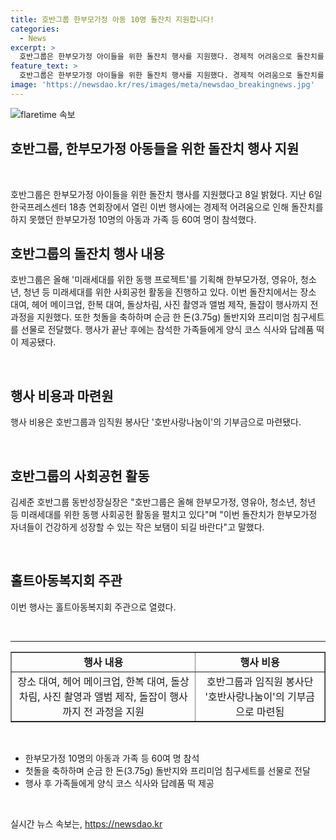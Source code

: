 ```yaml
---
title: 호반그룹 한부모가정 아동 10명 돌잔치 지원합니다!
categories:
  - News
excerpt: >
  호반그룹은 한부모가정 아이들을 위한 돌잔치 행사를 지원했다. 경제적 어려움으로 돌잔치를 하지 못한 10명의 한부모가정 아이들과 가족 등 60여 명이 참석했고, 호반그룹은 행사 전 과정을 지원했다. 순금 돌반지와 침구세트를 선물로 전달하고, 행사 후에는 식사와 답례품을 제공했다. 행사 비용은 호반그룹과 임직원 봉사단의 기부금으로 마련됐다. 호반그룹은 이번 돌잔치가 한부모가정 자녀들의 보탬이 되길 바란다고 전했다.
feature_text: >
  호반그룹은 한부모가정 아이들을 위한 돌잔치 행사를 지원했다. 경제적 어려움으로 돌잔치를 하지 못한 10명의 한부모가정 아이들과 가족 등 60여 명이 참석했고, 호반그룹은 행사 전 과정을 지원했다. 순금 돌반지와 침구세트를 선물로 전달하고, 행사 후에는 식사와 답례품을 제공했다. 행사 비용은 호반그룹과 임직원 봉사단의 기부금으로 마련됐다. 호반그룹은 이번 돌잔치가 한부모가정 자녀들의 보탬이 되길 바란다고 전했다.
image: 'https://newsdao.kr/res/images/meta/newsdao_breakingnews.jpg'
---
```


<p><img src="https://newsdao.kr/res/images/meta/newsdao_breakingnews.jpg" alt="flaretime 속보" /></p>

<h2 data-ke-size="size26">호반그룹, 한부모가정 아동들을 위한 돌잔치 행사 지원</h2>

<p data-ke-size="size16">&nbsp;</p>

<p>호반그룹은 한부모가정 아이들을 위한 돌잔치 행사를 지원했다고 8일 밝혔다. 지난 6일 한국프레스센터 18층 연회장에서 열린 이번 행사에는 경제적 어려움으로 인해 돌잔치를 하지 못했던 한부모가정 10명의 아동과 가족 등 60여 명이 참석했다.</p>

<h2 data-ke-size="size24">호반그룹의 돌잔치 행사 내용</h2>

<p data-ke-size="size16">호반그룹은 올해 '미래세대를 위한 동행 프로젝트'를 기획해 한부모가정, 영유아, 청소년, 청년 등 미래세대를 위한 사회공헌 활동을 진행하고 있다. 이번 돌잔치에서는 장소 대여, 헤어 메이크업, 한복 대여, 돌상차림, 사진 촬영과 앨범 제작, 돌잡이 행사까지 전 과정을 지원했다. 또한 첫돌을 축하하며 순금 한 돈(3.75g) 돌반지와 프리미엄 침구세트를 선물로 전달했다. 행사가 끝난 후에는 참석한 가족들에게 양식 코스 식사와 답례품 떡이 제공됐다.</p>

<p data-ke-size="size16">&nbsp;</p>

<h2 data-ke-size="size24">행사 비용과 마련원</h2>

<p data-ke-size="size16">행사 비용은 호반그룹과 임직원 봉사단 '호반사랑나눔이'의 기부금으로 마련됐다.</p>

<p data-ke-size="size16">&nbsp;</p>

<h2 data-ke-size="size24">호반그룹의 사회공헌 활동</h2>

<p data-ke-size="size16">김세준 호반그룹 동반성장실장은 "호반그룹은 올해 한부모가정, 영유아, 청소년, 청년 등 미래세대를 위한 동행 사회공헌 활동을 펼치고 있다"며 "이번 돌잔치가 한부모가정 자녀들이 건강하게 성장할 수 있는 작은 보탬이 되길 바란다"고 말했다.</p>

<p data-ke-size="size16">&nbsp;</p>

<h2 data-ke-size="size24">홀트아동복지회 주관</h2>

<p data-ke-size="size16">이번 행사는 홀트아동복지회 주관으로 열렸다.</p>

<p data-ke-size="size16">&nbsp;</p>

<hr>

<table style="width: 100%;" border="1">
<tbody>
<tr>
<td style="text-align: center; height: 17px;"><b>행사 내용</b></td>
<td style="text-align: center; height: 17px;"><b>행사 비용</b></td>
</tr>
<tr>
<td style="text-align: center; height: 17px;">장소 대여, 헤어 메이크업, 한복 대여, 돌상차림, 사진 촬영과 앨범 제작, 돌잡이 행사까지 전 과정을 지원</td>
<td style="text-align: center; height: 17px;">호반그룹과 임직원 봉사단 '호반사랑나눔이'의 기부금으로 마련됨</td>
</tr>
</tbody>
</table>

<p data-ke-size="size16">&nbsp;</p>

<ul>
<li>한부모가정 10명의 아동과 가족 등 60여 명 참석</li>
<li>첫돌을 축하하며 순금 한 돈(3.75g) 돌반지와 프리미엄 침구세트를 선물로 전달</li>
<li>행사 후 가족들에게 양식 코스 식사와 답례품 떡 제공</li>
</ul>

<p data-ke-size="size16">&nbsp;</p>
실시간 뉴스 속보는, <a href="https://newsdao.kr" rel="dofollow">https://newsdao.kr</a>


